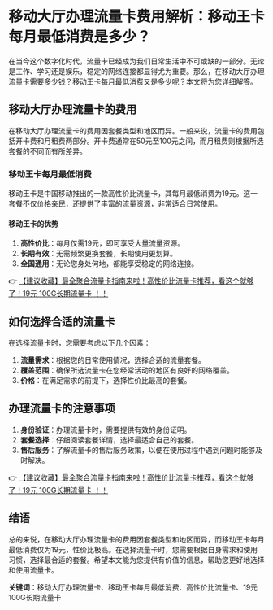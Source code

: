 # 移动大厅办理流量卡费用解析：移动王卡每月最低消费是多少？

在当今这个数字化时代，流量卡已经成为我们日常生活中不可或缺的一部分。无论是工作、学习还是娱乐，稳定的网络连接都显得尤为重要。那么，在移动大厅办理流量卡需要多少钱？移动王卡每月最低消费又是多少呢？本文将为您详细解答。

## 移动大厅办理流量卡的费用

在移动大厅办理流量卡的费用因套餐类型和地区而异。一般来说，流量卡的费用包括开卡费和月租费两部分。开卡费通常在50元至100元之间，而月租费则根据所选套餐的不同而有所差异。

### 移动王卡每月最低消费

移动王卡是中国移动推出的一款高性价比流量卡，其每月最低消费为19元。这一套餐不仅价格亲民，还提供了丰富的流量资源，非常适合日常使用。

#### 移动王卡的优势

1. **高性价比**：每月仅需19元，即可享受大量流量资源。
2. **长期有效**：无需频繁更换套餐，长期使用更划算。
3. **全国通用**：无论您身处何地，都能享受稳定的网络连接。

👉 [【建议收藏】最全聚合流量卡指南来啦！高性价比流量卡推荐，看这个就够了！19元 100G长期流量卡 ！！](https://bit.ly/Liuliangka)

## 如何选择合适的流量卡

在选择流量卡时，您需要考虑以下几个因素：

1. **流量需求**：根据您的日常使用情况，选择合适的流量套餐。
2. **覆盖范围**：确保所选流量卡在您经常活动的地区有良好的网络覆盖。
3. **价格**：在满足需求的前提下，选择性价比最高的套餐。

## 办理流量卡的注意事项

1. **身份验证**：办理流量卡时，需要提供有效的身份证明。
2. **套餐选择**：仔细阅读套餐详情，选择最适合自己的套餐。
3. **售后服务**：了解流量卡的售后服务政策，以便在使用过程中遇到问题时能够及时解决。

👉 [【建议收藏】最全聚合流量卡指南来啦！高性价比流量卡推荐，看这个就够了！19元 100G长期流量卡 ！！](https://bit.ly/Liuliangka)

## 结语

总的来说，在移动大厅办理流量卡的费用因套餐类型和地区而异，而移动王卡每月最低消费仅为19元，性价比极高。在选择流量卡时，您需要根据自身需求和使用习惯，选择最合适的套餐。希望本文能为您提供有价值的信息，帮助您更好地选择和使用流量卡。

**关键词**：移动大厅办理流量卡、移动王卡每月最低消费、高性价比流量卡、19元100G长期流量卡